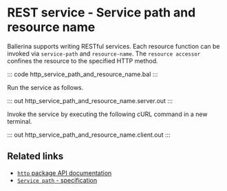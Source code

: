 # REST service - Service path and resource name

Ballerina supports writing RESTful services. Each resource function can be invoked via `service-path` and `resource-name`. The `resource accessor` confines the resource to the specified HTTP method.

::: code http_service_path_and_resource_name.bal :::

Run the service as follows.

::: out http_service_path_and_resource_name.server.out :::

Invoke the service by executing the following cURL command in a new terminal.

::: out http_service_path_and_resource_name.client.out :::

## Related links
- [`http` package API documentation](https://lib.ballerina.io/ballerina/http/latest/)
- [`Service path` - specification](https://ballerina.io/spec/http/#222-service-base-path)
